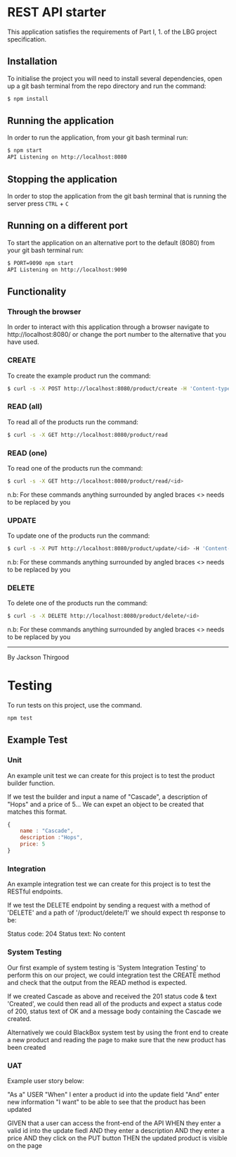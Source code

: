 # REST API starter

This application satisfies the requirements of Part I, 1. of the LBG project specification.

## Installation

To initialise the project you will need to install several dependencies, open up a git bash terminal from the repo directory and run the command:

~~~ bash
$ npm install
~~~

## Running the application

In order to run the application, from your git bash terminal run:

~~~ bash
$ npm start
API Listening on http://localhost:8080
~~~

## Stopping the application

In order to stop the application from the git bash terminal that is running the server press ``CTRL`` + ``C``

## Running on a different port

To start the application on an alternative port to the default (8080) from your git bash terminal run:

~~~ bash
$ PORT=9090 npm start
API Listening on http://localhost:9090
~~~

## Functionality

### Through the browser

In order to interact with this application through a browser navigate to http://localhost:8080/ or change the port number to the alternative that you have used.

### CREATE

To create the example product run the command:

~~~ bash
$ curl -s -X POST http://localhost:8080/product/create -H 'Content-type:application/json' -d '{"name":"example product", "description":"this is an example", "price":9.99}'
~~~

### READ (all)

To read all of the products run the command:

~~~ bash
$ curl -s -X GET http://localhost:8080/product/read
~~~

### READ (one)

To read one of the products run the command:

~~~ bash
$ curl -s -X GET http://localhost:8080/product/read/<id>
~~~

n.b: For these commands anything surrounded by angled braces <> needs to be replaced by you

### UPDATE

To update one of the products run the command:

~~~ bash
$ curl -s -X PUT http://localhost:8080/product/update/<id> -H 'Content-type:application/json'  -d '{"name":"updated product", "description":"its brand new", "price":99.99}'
~~~

n.b: For these commands anything surrounded by angled braces <> needs to be replaced by you

### DELETE

To delete one of the products run the command:

~~~ bash
$ curl -s -X DELETE http://localhost:8080/product/delete/<id>
~~~

n.b: For these commands anything surrounded by angled braces <> needs to be replaced by you

---

By Jackson Thirgood

# Testing

To run tests on this project, use the command.

~~~ bash
npm test
~~~

## Example Test

### Unit

An example unit test we can create for this project is to test the product builder function.

If we test the builder and input a name of "Cascade", a description of "Hops" and a price of 5... We can expet an object to be created that matches this format.

~~~ javascript
{
    name : "Cascade",
    description :"Hops",
    price: 5
}
~~~

### Integration

An example integration test we can create for this project is to test the RESTful endpoints.

If we test the DELETE endpoint by sending a request with a method of 'DELETE' and a path of '/product/delete/1' we should expect th response to be:

Status code: 204
Status text: No content    

### System Testing

Our first example of system testing is 'System Integration Testing' to perform this on our project, we could integration test the CREATE method and check that the output from the READ method is expected.

If we created  Cascade as above and received the 201 status code & text 'Created', we could then read all of the products and expect a status code of 200, status text of OK and a message body containing the Cascade we created.

Alternatively we could BlackBox system test by using the front end to create a new product and reading the page to make sure that the new product has been created

### UAT

Example user story below:

"As a"      USER
"When"      I enter a product id into the update field
"And"       enter new information
"I want"    to be able to see that the product has been updated

GIVEN that a user can access the front-end of the API
WHEN they enter a valid id into the update fiedl
AND they enter a description
AND they enter a price
AND they click on the PUT button
THEN the updated product is visible on the page

